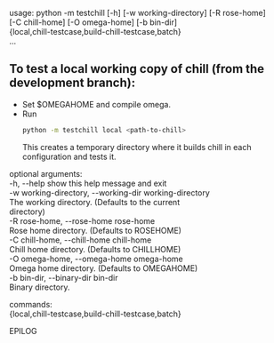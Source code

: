 usage: python -m testchill [-h] [-w working-directory] [-R rose-home]  
                           [-C chill-home] [-O omega-home] [-b bin-dir]  
                           {local,chill-testcase,build-chill-testcase,batch}  
                           ...  
  
To test a local working copy of chill (from the development branch):  
--------------------------------------------------------------------  
- Set $OMEGAHOME and compile omega.  
- Run
  ```sh
  python -m testchill local <path-to-chill>
  ```  
  This creates a temporary directory where it builds chill in each
  configuration and tests it.


optional arguments:  
  -h, --help            show this help message and exit  
  -w working-directory, --working-dir working-directory  
                        The working directory. (Defaults to the current  
                        directory)  
  -R rose-home, --rose-home rose-home  
                        Rose home directory. (Defaults to ROSEHOME)  
  -C chill-home, --chill-home chill-home  
                        Chill home directory. (Defaults to CHILLHOME)  
  -O omega-home, --omega-home omega-home  
                        Omega home directory. (Defaults to OMEGAHOME)  
  -b bin-dir, --binary-dir bin-dir  
                        Binary directory.  
  
commands:  
  {local,chill-testcase,build-chill-testcase,batch}  
  
EPILOG  
